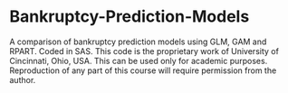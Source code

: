 # Bankruptcy-Prediction-Models
A comparison of bankruptcy prediction models using GLM, GAM and RPART. Coded in SAS. This code is the proprietary work of University of Cincinnati, Ohio, USA. This can be used only for academic purposes. Reproduction of any part of this course will require permission from the author.
